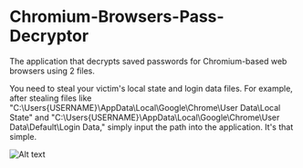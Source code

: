 # Chromium-Browsers-Pass-Decryptor
The application that decrypts saved passwords for Chromium-based web browsers using 2 files.

You need to steal your victim's local state and login data files.
For example, after stealing files like "C:\Users{USERNAME}\AppData\Local\Google\Chrome\User Data\Local State" and "C:\Users{USERNAME}\AppData\Local\Google\Chrome\User Data\Default\Login Data," simply input the path into the application. It's that simple.


![Alt text](https://github.com/flexp1/Chromium-Browsers-Pass-Decryptor/blob/main/image.png)
